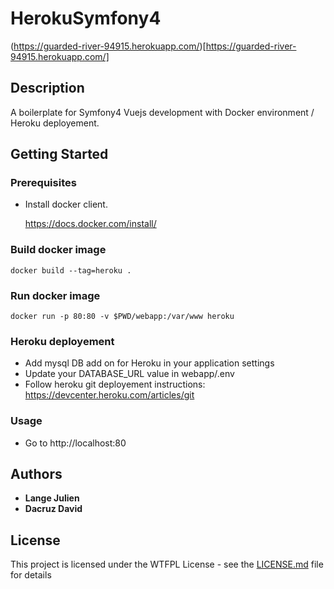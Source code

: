 # HerokuSymfony4

(https://guarded-river-94915.herokuapp.com/)[https://guarded-river-94915.herokuapp.com/]

## Description

A boilerplate for Symfony4 Vuejs development with Docker environment / Heroku deployement.

## Getting Started

### Prerequisites

- Install docker client.

  https://docs.docker.com/install/


### Build docker image

```
docker build --tag=heroku .
```

### Run docker image

```
docker run -p 80:80 -v $PWD/webapp:/var/www heroku
```

### Heroku deployement

- Add mysql DB add on for Heroku in your application settings
- Update your DATABASE_URL value in webapp/.env
- Follow heroku git deployement instructions: https://devcenter.heroku.com/articles/git 

### Usage

- Go to http://localhost:80

## Authors

- **Lange Julien**
- **Dacruz David**

## License

This project is licensed under the WTFPL License - see the [LICENSE.md](LICENSE.md) file for details
